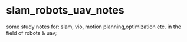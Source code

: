 # slam_robots_uav_notes
some study notes for: slam, vio, motion planning,optimization etc. in the field of robots &amp; uav;
